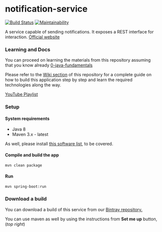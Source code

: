 # notification-service

[![Build Status](https://travis-ci.org/becoming/01-java-notification-service.svg?branch=master)](https://travis-ci.org/becoming/01-java-notification-service)
[![Maintainability](https://api.codeclimate.com/v1/badges/bae2216087d74560df26/maintainability)](https://codeclimate.com/github/becoming/01-java-notification-service/maintainability)

A service capable of sending notifications. It exposes a REST interface for interaction.
[Official website](https://becoming.tech)

### Learning and Docs

You can proceed on learning the materials from this repository assuming that you know already [0-java-fundamentals](https://github.com/becoming/0-java-fundamentals)

Please refer to the [Wiki section](https://github.com/becoming/notification-service/wiki) of this repository for a complete guide on how to build this application step by step and learn the required technologies along the way.

[YouTube Playlist](https://www.youtube.com/playlist?list=PLPkoWZmDIKwAE9aAHJpwnlwZDwg87mUfl)

### Setup

#### System requirements

 - Java 8
 - Maven 3.x - latest

As well, please install [this software list](https://becoming.tech/java/apps-and-software), to be covered.

#### Compile and build the app

```bash
mvn clean package
```

#### Run

```bash
mvn spring-boot:run
```

### Download a build

You can download a build of this service from our [Bintray repository.](https://bintray.com/beta/#/becoming/m2/)

You can use maven as well by using the instructions from **Set me up** button, (_top right_)